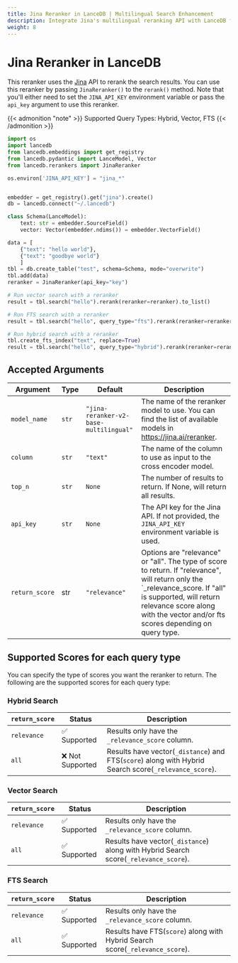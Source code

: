 ```yaml
---
title: Jina Reranker in LanceDB | Multilingual Search Enhancement
description: Integrate Jina's multilingual reranking API with LanceDB for improved search results. Features model selection, API key management, and flexible scoring options for all search types.
weight: 8
---
```


# Jina Reranker in LanceDB

This reranker uses the [Jina](https://jina.ai/reranker/) API to rerank the search results. You can use this reranker by passing `JinaReranker()` to the `rerank()` method. Note that you'll either need to set the `JINA_API_KEY` environment variable or pass the `api_key` argument to use this reranker.


{{< admonition "note" >}}
Supported Query Types: Hybrid, Vector, FTS
{{< /admonition >}}


```python
import os
import lancedb
from lancedb.embeddings import get_registry
from lancedb.pydantic import LanceModel, Vector
from lancedb.rerankers import JinaReranker

os.environ['JINA_API_KEY'] = "jina_*"


embedder = get_registry().get("jina").create()
db = lancedb.connect("~/.lancedb")

class Schema(LanceModel):
    text: str = embedder.SourceField()
    vector: Vector(embedder.ndims()) = embedder.VectorField()

data = [
    {"text": "hello world"},
    {"text": "goodbye world"}
    ]
tbl = db.create_table("test", schema=Schema, mode="overwrite")
tbl.add(data)
reranker = JinaReranker(api_key="key")

# Run vector search with a reranker
result = tbl.search("hello").rerank(reranker=reranker).to_list() 

# Run FTS search with a reranker
result = tbl.search("hello", query_type="fts").rerank(reranker=reranker).to_list()

# Run hybrid search with a reranker
tbl.create_fts_index("text", replace=True)
result = tbl.search("hello", query_type="hybrid").rerank(reranker=reranker).to_list()

```

Accepted Arguments
----------------
| Argument | Type | Default | Description |
| --- | --- | --- | --- |
| `model_name` | `str` | `"jina-reranker-v2-base-multilingual"` | The name of the reranker model to use. You can find the list of available models in https://jina.ai/reranker. |
| `column` | `str` | `"text"` | The name of the column to use as input to the cross encoder model. |
| `top_n` | `str` | `None` | The number of results to return. If None, will return all results. |
| `api_key` | `str` | `None` | The API key for the Jina API. If not provided, the `JINA_API_KEY` environment variable is used. |
| `return_score` | str | `"relevance"` | Options are "relevance" or "all". The type of score to return. If "relevance", will return only the `_relevance_score. If "all" is supported, will return relevance score along with the vector and/or fts scores depending on query type. |



## Supported Scores for each query type
You can specify the type of scores you want the reranker to return. The following are the supported scores for each query type:

### Hybrid Search
|`return_score`| Status | Description |
| --- | --- | --- |
| `relevance` | ✅ Supported | Results only have the `_relevance_score` column. |
| `all` | ❌ Not Supported | Results have vector(`_distance`) and FTS(`score`) along with Hybrid Search score(`_relevance_score`). |

### Vector Search
|`return_score`| Status | Description |
| --- | --- | --- |
| `relevance` | ✅ Supported | Results only have the `_relevance_score` column. |
| `all` | ✅ Supported | Results have vector(`_distance`) along with Hybrid Search score(`_relevance_score`). |

### FTS Search
|`return_score`| Status | Description |
| --- | --- | --- |
| `relevance` | ✅ Supported | Results only have the `_relevance_score` column. |
| `all` | ✅ Supported | Results have FTS(`score`) along with Hybrid Search score(`_relevance_score`). |
